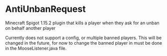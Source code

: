 # AntiUnbanRequest
Minecraft Spigot 1.15.2 plugin that kills a player when they ask for an unban on behalf another player

Currently does not support a config, or multiple banned players. This will be changed in the future, for now to change the banned player in must be done in the MooseListener.java file.
